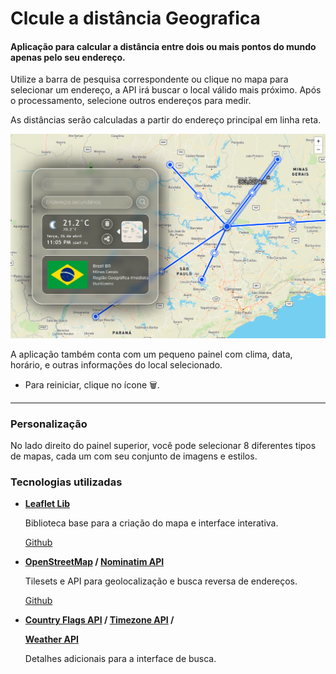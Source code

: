 # Clcule a distância Geografica
<h4>Aplicação para calcular a distância entre dois ou mais pontos do mundo apenas pelo seu endereço.</h4>

Utilize a barra de pesquisa correspondente ou clique no mapa para selecionar um endereço, a API irá buscar o local válido mais próximo. Após o processamento, selecione outros endereços para medir.

As distâncias serão calculadas a partir do endereço principal em linha reta.

<img src="./src/assets/readme/example.png">
</p>

A aplicação também conta com um pequeno painel com  clima, data, horário, e outras informações do local selecionado. 

- Para reiniciar, clique no ícone 🗑.

---

<h3> Personalização </h3>

No lado direito do painel superior, você pode selecionar 8 diferentes tipos de mapas, cada um com seu conjunto de imagens e estilos.

<h3> Tecnologias utilizadas </h3>
<ul>
<li>
<b><a href="https://leafletjs.com/" style="color: inherit; text-decoration:underline" target="_blank">Leaflet Lib</a></b>

<p>Biblioteca base para a criação do mapa e interface interativa.</p>
<a href="http://github.com/Leaflet/Leaflet" target="_blank">Github</a>
</li></p>

<li>
<b><a href="https://www.openstreetmap.org/" style="color: inherit; text-decoration:underline" target="_blank">OpenStreetMap</a> / 
<a href="https://nominatim.org/" style="color: inherit; text-decoration:underline" target="_blank">Nominatim API</a></b>

<p>Tilesets e API para geolocalização e busca reversa de endereços.</p>
<a href="https://github.com/openstreetmap" target="_blank">Github</a>
</li></p>

<li>
<b>
<a href="https://countryflagsapi.com/" style="color: inherit; text-decoration:underline" target="_blank">Country Flags API</a> /
<a href="https://timezoneapi.io/" style="color: inherit; text-decoration:underline" target="_blank">Timezone API</a> /

<a href="https://weatherapi.com/" style="color: inherit; text-decoration:underline" target="_blank">Weather API</a></b>

<p>Detalhes adicionais para a interface de busca.


